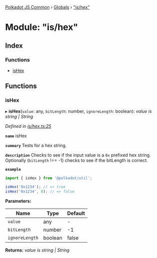 [Polkadot JS Common](../README.md) › [Globals](../globals.md) › ["is/hex"](_is_hex_.md)

# Module: "is/hex"

## Index

### Functions

* [isHex](_is_hex_.md#ishex)

## Functions

###  isHex

▸ **isHex**(`value`: any, `bitLength`: number, `ignoreLength`: boolean): *value is string | String*

*Defined in [is/hex.ts:25](https://github.com/polkadot-js/common/blob/27c474bd/packages/util/src/is/hex.ts#L25)*

**`name`** isHex

**`summary`** Tests for a hex string.

**`description`** 
Checks to see if the input value is a `0x` prefixed hex string. Optionally (`bitLength` !== -1) checks to see if the bitLength is correct.

**`example`** 
<BR>

```javascript
import { isHex } from '@polkadot/util';

isHex('0x1234'); // => true
isHex('0x1234', 8); // => false
```

**Parameters:**

Name | Type | Default |
------ | ------ | ------ |
`value` | any | - |
`bitLength` | number | -1 |
`ignoreLength` | boolean | false |

**Returns:** *value is string | String*
